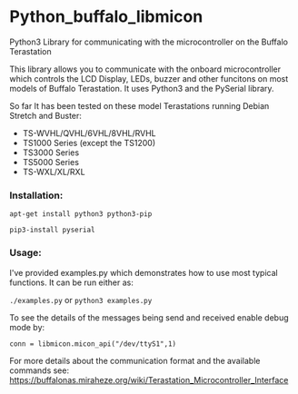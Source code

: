 # Python_buffalo_libmicon
Python3 Library for communicating with the microcontroller on the Buffalo Terastation

This library allows you to communicate with the onboard microcontroller which controls the LCD Display, LEDs, buzzer and other funcitons on most models of Buffalo Terastation. It uses Python3 and the PySerial library.

So far It has been tested on these model Terastations running Debian Stretch and Buster:
* TS-WVHL/QVHL/6VHL/8VHL/RVHL
* TS1000 Series (except the TS1200)
* TS3000 Series
* TS5000 Series
* TS-WXL/XL/RXL


### Installation:

`apt-get install python3 python3-pip`

`pip3-install pyserial`

### Usage:

I've provided examples.py which demonstrates how to use most typical functions. It can be run either as:

`./examples.py` or `python3 examples.py`

To see the details of the messages being send and received enable debug mode by:

`conn = libmicon.micon_api("/dev/ttyS1",1)`

For more details about the communication format and the available commands see:
https://buffalonas.miraheze.org/wiki/Terastation_Microcontroller_Interface
